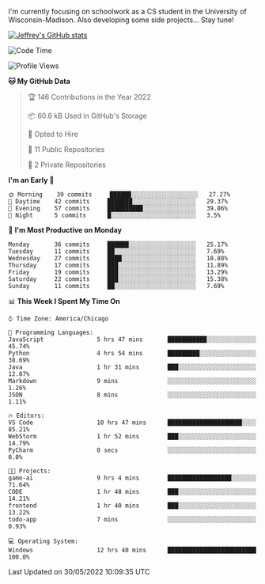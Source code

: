 

I'm currently focusing on schoolwork as a CS student in the University of Wisconsin-Madison.
Also developing some side projects...
Stay tune!

<!-- [![wakatime](https://wakatime.com/badge/user/99a12255-d5fa-4530-a56f-b1f6efe8669d.svg?style=for-the-badge)](https://wakatime.com/@99a12255-d5fa-4530-a56f-b1f6efe8669d) -->

[![Jeffrey's GitHub stats](https://github-readme-stats.vercel.app/api?username=slijeff&count_private=true&show_icons=true)](https://github.com/anuraghazra/github-readme-stats)

<!-- [![Jeffrey's wakatime stats](https://github-readme-stats.vercel.app/api/wakatime?username=slijeff&custom_title=Coding+Time+Last+Week)](https://github.com/slijeff/github-readme-stats) -->

<!-- [![Top Langs](https://github-readme-stats.vercel.app/api/top-langs/?username=slijeff&count_private=true&langs_count=8&hide=javascript&custom_title=Repo+Languages)](https://github.com/anuraghazra/github-readme-stats) -->

<!--START_SECTION:waka-->
![Code Time](http://img.shields.io/badge/Code%20Time-60%20hrs%205%20mins-blue)

![Profile Views](http://img.shields.io/badge/Profile%20Views-0-blue)

**🐱 My GitHub Data** 

> 🏆 146 Contributions in the Year 2022
 > 
> 📦 60.6 kB Used in GitHub's Storage 
 > 
> 💼 Opted to Hire
 > 
> 📜 11 Public Repositories 
 > 
> 🔑 2 Private Repositories  
 > 
**I'm an Early 🐤** 

```text
🌞 Morning    39 commits     ██████░░░░░░░░░░░░░░░░░░░   27.27% 
🌆 Daytime    42 commits     ███████░░░░░░░░░░░░░░░░░░   29.37% 
🌃 Evening    57 commits     ██████████░░░░░░░░░░░░░░░   39.86% 
🌙 Night      5 commits      █░░░░░░░░░░░░░░░░░░░░░░░░   3.5%

```
📅 **I'm Most Productive on Monday** 

```text
Monday       36 commits     ██████░░░░░░░░░░░░░░░░░░░   25.17% 
Tuesday      11 commits     ██░░░░░░░░░░░░░░░░░░░░░░░   7.69% 
Wednesday    27 commits     ████░░░░░░░░░░░░░░░░░░░░░   18.88% 
Thursday     17 commits     ███░░░░░░░░░░░░░░░░░░░░░░   11.89% 
Friday       19 commits     ███░░░░░░░░░░░░░░░░░░░░░░   13.29% 
Saturday     22 commits     ███░░░░░░░░░░░░░░░░░░░░░░   15.38% 
Sunday       11 commits     ██░░░░░░░░░░░░░░░░░░░░░░░   7.69%

```


📊 **This Week I Spent My Time On** 

```text
⌚︎ Time Zone: America/Chicago

💬 Programming Languages: 
JavaScript               5 hrs 47 mins       ███████████░░░░░░░░░░░░░░   45.74% 
Python                   4 hrs 54 mins       █████████░░░░░░░░░░░░░░░░   38.69% 
Java                     1 hr 31 mins        ███░░░░░░░░░░░░░░░░░░░░░░   12.07% 
Markdown                 9 mins              ░░░░░░░░░░░░░░░░░░░░░░░░░   1.26% 
JSON                     8 mins              ░░░░░░░░░░░░░░░░░░░░░░░░░   1.11%

🔥 Editors: 
VS Code                  10 hrs 47 mins      █████████████████████░░░░   85.21% 
WebStorm                 1 hr 52 mins        ███░░░░░░░░░░░░░░░░░░░░░░   14.79% 
PyCharm                  0 secs              ░░░░░░░░░░░░░░░░░░░░░░░░░   0.0%

🐱‍💻 Projects: 
game-ai                  9 hrs 4 mins        ██████████████████░░░░░░░   71.64% 
CODE                     1 hr 48 mins        ███░░░░░░░░░░░░░░░░░░░░░░   14.21% 
frontend                 1 hr 40 mins        ███░░░░░░░░░░░░░░░░░░░░░░   13.22% 
todo-app                 7 mins              ░░░░░░░░░░░░░░░░░░░░░░░░░   0.93%

💻 Operating System: 
Windows                  12 hrs 40 mins      █████████████████████████   100.0%

```


 Last Updated on 30/05/2022 10:09:35 UTC
<!--END_SECTION:waka-->
